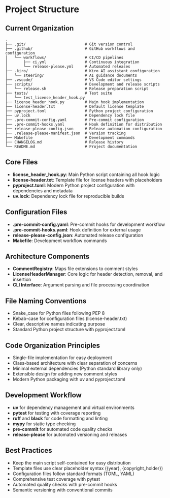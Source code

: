 # Project Structure

## Current Organization

```text
.
├── .git/                          # Git version control
├── .github/                       # GitHub workflows and configuration
│   └── workflows/                 # CI/CD pipelines
│       ├── ci.yml                 # Continuous integration
│       └── release-please.yml     # Automated releases
├── .kiro/                         # Kiro AI assistant configuration
│   └── steering/                  # AI guidance documents
├── .vscode/                       # VS Code editor settings
├── scripts/                       # Development and release scripts
│   └── release.sh                 # Release preparation script
├── tests/                         # Test suite
│   └── test_license_header_hook.py
├── license_header_hook.py         # Main hook implementation
├── license-header.txt             # Default license template
├── pyproject.toml                 # Python project configuration
├── uv.lock                        # Dependency lock file
├── .pre-commit-config.yaml        # Pre-commit configuration
├── .pre-commit-hooks.yaml         # Hook definition for distribution
├── release-please-config.json     # Release automation configuration
├── .release-please-manifest.json  # Version tracking
├── Makefile                       # Development commands
├── CHANGELOG.md                   # Release history
└── README.md                      # Project documentation
```

## Core Files

- **license_header_hook.py**: Main Python script containing all hook logic
- **license-header.txt**: Template file for license headers with placeholders
- **pyproject.toml**: Modern Python project configuration with dependencies and metadata
- **uv.lock**: Dependency lock file for reproducible builds

## Configuration Files

- **.pre-commit-config.yaml**: Pre-commit hooks for development workflow
- **.pre-commit-hooks.yaml**: Hook definition for external usage
- **release-please-config.json**: Automated release configuration
- **Makefile**: Development workflow commands

## Architecture Components

- **CommentRegistry**: Maps file extensions to comment styles
- **LicenseHeaderManager**: Core logic for header detection, removal, and insertion
- **CLI Interface**: Argument parsing and file processing coordination

## File Naming Conventions

- Snake_case for Python files following PEP 8
- Kebab-case for configuration files (license-header.txt)
- Clear, descriptive names indicating purpose
- Standard Python project structure with pyproject.toml

## Code Organization Principles

- Single-file implementation for easy deployment
- Class-based architecture with clear separation of concerns
- Minimal external dependencies (Python standard library only)
- Extensible design for adding new comment styles
- Modern Python packaging with uv and pyproject.toml

## Development Workflow

- **uv** for dependency management and virtual environments
- **pytest** for testing with coverage reporting
- **ruff** and **black** for code formatting and linting
- **mypy** for static type checking
- **pre-commit** for automated code quality checks
- **release-please** for automated versioning and releases

## Best Practices

- Keep the main script self-contained for easy distribution
- Template files use clear placeholder syntax ({year}, {copyright_holder})
- Configuration files follow standard formats (TOML, YAML)
- Comprehensive test coverage with pytest
- Automated quality checks with pre-commit hooks
- Semantic versioning with conventional commits
